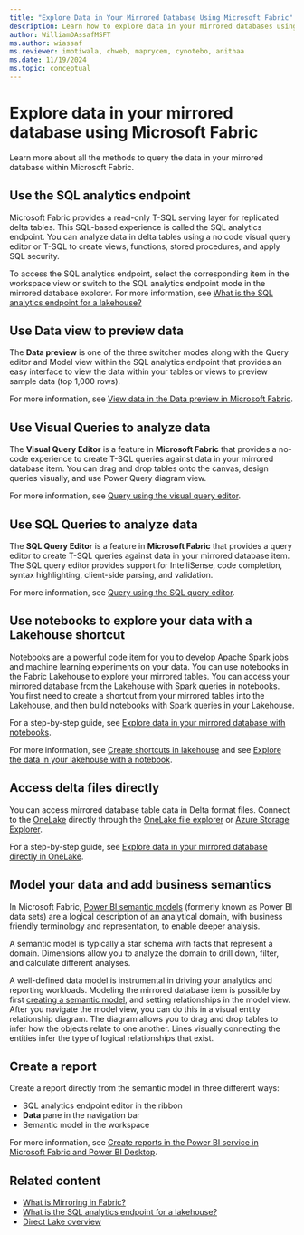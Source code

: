 ```yaml
---
title: "Explore Data in Your Mirrored Database Using Microsoft Fabric"
description: Learn how to explore data in your mirrored databases using Microsoft Fabric.
author: WilliamDAssafMSFT
ms.author: wiassaf
ms.reviewer: imotiwala, chweb, maprycem, cynotebo, anithaa
ms.date: 11/19/2024
ms.topic: conceptual
---
```

# Explore data in your mirrored database using Microsoft Fabric

Learn more about all the methods to query the data in your mirrored database within Microsoft Fabric.

## Use the SQL analytics endpoint

Microsoft Fabric provides a read-only T-SQL serving layer for replicated delta tables. This SQL-based experience is called the SQL analytics endpoint. You can analyze data in delta tables using a no code visual query editor or T-SQL to create views, functions, stored procedures, and apply SQL security.

To access the SQL analytics endpoint, select the corresponding item in the workspace view or switch to the SQL analytics endpoint mode in the mirrored database explorer. For more information, see [What is the SQL analytics endpoint for a lakehouse?](../data-engineering/lakehouse-sql-analytics-endpoint.md)

## Use Data view to preview data

The **Data preview** is one of the three switcher modes along with the Query editor and Model view within the SQL analytics endpoint that provides an easy interface to view the data within your tables or views to preview sample data (top 1,000 rows).

For more information, see [View data in the Data preview in Microsoft Fabric](../data-warehouse/data-preview.md).

## Use Visual Queries to analyze data

The **Visual Query Editor** is a feature in **Microsoft Fabric** that provides a no-code experience to create T-SQL queries against data in your mirrored database item. You can drag and drop tables onto the canvas, design queries visually, and use Power Query diagram view.

For more information, see [Query using the visual query editor](../data-warehouse/visual-query-editor.md).

## Use SQL Queries to analyze data

The **SQL Query Editor** is a feature in **Microsoft Fabric** that provides a query editor to create T-SQL queries against data in your mirrored database item. The SQL query editor provides support for IntelliSense, code completion, syntax highlighting, client-side parsing, and validation.

For more information, see [Query using the SQL query editor](../data-warehouse/sql-query-editor.md).

## Use notebooks to explore your data with a Lakehouse shortcut

Notebooks are a powerful code item for you to develop Apache Spark jobs and machine learning experiments on your data. You can use notebooks in the Fabric Lakehouse to explore your mirrored tables. You can access your mirrored database from the Lakehouse with Spark queries in notebooks. You first need to create a shortcut from your mirrored tables into the Lakehouse, and then build notebooks with Spark queries in your Lakehouse.

For a step-by-step guide, see [Explore data in your mirrored database with notebooks](../database/mirrored-database/explore-onelake-shortcut.md).

For more information, see [Create shortcuts in lakehouse](../data-engineering/lakehouse-shortcuts.md) and see [Explore the data in your lakehouse with a notebook](../data-engineering/lakehouse-notebook-explore.md).

## Access delta files directly

You can access mirrored database table data in Delta format files. Connect to the [OneLake](../onelake/onelake-overview.md) directly through the [OneLake file explorer](../onelake/onelake-file-explorer.md) or [Azure Storage Explorer](../onelake/onelake-azure-storage-explorer.md).

For a step-by-step guide, see [Explore data in your mirrored database directly in OneLake](../database/mirrored-database/explore-data-directly.md).

## Model your data and add business semantics

In Microsoft Fabric, [Power BI semantic models](../data-warehouse/semantic-models.md) (formerly known as Power BI data sets) are a logical description of an analytical domain, with business friendly terminology and representation, to enable deeper analysis. 

A semantic model is typically a star schema with facts that represent a domain. Dimensions allow you to analyze the domain to drill down, filter, and calculate different analyses.

A well-defined data model is instrumental in driving your analytics and reporting workloads. Modeling the mirrored database item is possible by first [creating a semantic model](../../data-warehouse/semantic-models.md#create-a-new-power-bi-semantic-model), and setting relationships in the model view. After you navigate the model view, you can do this in a visual entity relationship diagram. The diagram allows you to drag and drop tables to infer how the objects relate to one another. Lines visually connecting the entities infer the type of logical relationships that exist.

## Create a report

Create a report directly from the semantic model in three different ways:

- SQL analytics endpoint editor in the ribbon
- **Data** pane in the navigation bar
- Semantic model in the workspace

For more information, see [Create reports in the Power BI service in Microsoft Fabric and Power BI Desktop](../data-warehouse/reports-power-bi-service.md).

## Related content

- [What is Mirroring in Fabric?](../database/mirrored-database/overview.md)
- [What is the SQL analytics endpoint for a lakehouse?](../data-engineering/lakehouse-sql-analytics-endpoint.md)
- [Direct Lake overview](../fundamentals/direct-lake-overview.md)
